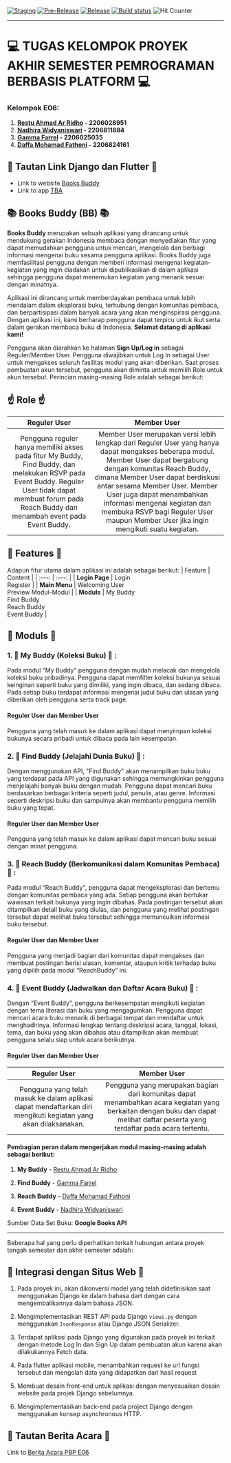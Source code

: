 [![Staging](https://github.com/jago-bikin-web/books-buddy-mobile/actions/workflows/staging.yml/badge.svg)](https://github.com/jago-bikin-web/books-buddy-mobile/actions/workflows/staging.yml)
[![Pre-Release](https://github.com/jago-bikin-web/books-buddy-mobile/actions/workflows/pre-release.yml/badge.svg)](https://github.com/jago-bikin-web/books-buddy-mobile/actions/workflows/pre-release.yml)
[![Release](https://github.com/jago-bikin-web/books-buddy-mobile/actions/workflows/release.yml/badge.svg)](https://github.com/jago-bikin-web/books-buddy-mobile/actions/workflows/release.yml)
[![Build status]()]()
![Hit Counter](https://hits.seeyoufarm.com/api/count/incr/badge.svg?url=https%3A%2F%2Fgithub.com%2Fjago-bikin-web1212%2Fhit-counter)

<hr>

# :computer: TUGAS KELOMPOK PROYEK AKHIR SEMESTER PEMROGRAMAN BERBASIS PLATFORM :computer:


### Kelompok E06:
  1. **[Restu Ahmad Ar Ridho](https://github.com/restuaar) - 2206028951**
  2. **[Nadhira Widyaniswari](https://github.com/NadhiraWidyaniswari) - 2206811884**
  3. **[Gamma Farrel](https://github.com/gammafarrel) - 2206025035**
  4. **[Daffa Mohamad Fathoni](https://github.com/fathonidf) - 2206824161**


## :link: Tautan Link Django dan Flutter :link:
- Link to website [Books Buddy](http://books-buddy-e06-tk.pbp.cs.ui.ac.id/)
- Link to app [TBA]()


## :books: Books Buddy (BB) :books:

**Books Buddy** merupakan sebuah aplikasi yang dirancang untuk mendukung gerakan Indonesia membaca dengan menyediakan fitur yang dapat memudahkan pengguna untuk mencari, mengelola dan berbagi informasi mengenai buku sesama pengguna aplikasi. Books Buddy juga memfasilitasi pengguna dengan memberi informasi mengenai kegiatan-kegiatan yang ingin diadakan untuk dipublikasikan di dalam aplikasi sehingga pengguna dapat menemukan kegiatan yang menarik sesuai dengan minatnya.

Aplikasi ini dirancang untuk memberdayakan pembaca untuk lebih mendalam dalam eksplorasi buku, terhubung dengan komunitas pembaca, dan berpartisipasi dalam banyak acara yang akan menginspirasi pengguna. Dengan aplikasi ini, kami berharap pengguna dapat terpicu untuk ikut serta dalam gerakan membaca buku di Indonesia. **Selamat datang di aplikasi kami!**

Pengguna akan diarahkan ke halaman **Sign Up/Log in** sebagai Reguler/Member User. Pengguna diwajibkan untuk Log In sebagai User untuk mengakses seluruh fasilitas modul yang akan diberikan. Saat proses pembuatan akun tersebut, pengguna akan diminta untuk memilih Role untuk akun tersebut. Perincian masing-masing Role adalah sebagai berikut:

## :point_up: Role :point_up:
|Reguler User | Member User |
| :---: | :---: |
| Pengguna reguler hanya memiliki akses pada fitur My Buddy, Find Buddy, dan melakukan RSVP pada Event Buddy. Reguler User tidak dapat membuat forum pada Reach Buddy dan menambah event pada Event Buddy.| Member User merupakan versi lebih lengkap dari Reguler User yang hanya dapat mengakses beberapa modul. Member User dapat bergabung dengan komunitas Reach Buddy, dimana Member User dapat berdiskusi antar sesama Member User. Member User juga dapat menambahkan informasi mengenai kegiatan dan membuka RSVP bagi Reguler User maupun Member User jika ingin mengikuti suatu kegiatan.|


## :iphone: Features :iphone:

Adapun fitur utama dalam aplikasi ini adalah sebagai berikut:
| Feature | Content |
| :---: | :---: |
| **Login Page** | Login <br/> Register |
| **Main Menu**  | Welcoming User <br/> Preview Modul-Modul |
| **Moduls**     | My Buddy <br/> Find Buddy <br/> Reach Buddy <br/> Event Buddy |



## :open_file_folder: Moduls :open_file_folder:

### 1. :school_satchel: My Buddy (Koleksi Buku) :school_satchel: :
Pada modul “My Buddy” pengguna dengan mudah melacak dan mengelola koleksi buku pribadinya. Pengguna dapat memfilter koleksi bukunya sesuai keinginan seperti buku yang dimiliki, yang ingin dibaca, dan sedang dibaca. Pada setiap buku terdapat informasi mengenai judul buku dan ulasan yang diberikan oleh pengguna serta track page.
#### Reguler User dan Member User
Pengguna yang telah masuk ke dalam aplikasi dapat menyimpan koleksi bukunya secara pribadi untuk dibaca pada lain kesempatan.

### 2. :mag_right: Find Buddy (Jelajahi Dunia Buku) :mag_right: :
Dengan menggunakan API, "Find Buddy" akan menampilkan buku buku yang terdapat pada API yang digunakan sehingga memungkinkan pengguna menjelajahi banyak buku dengan mudah. Pengguna dapat mencari buku berdasarkan berbagai kriteria seperti judul, penulis, atau genre. Informasi seperti deskripsi buku dan sampulnya akan membantu pengguna memilih buku yang tepat.
#### Reguler User dan Member User
Pengguna yang telah masuk ke dalam aplikasi dapat mencari buku sesuai dengan minat pengguna.

### 3. :incoming_envelope: Reach Buddy (Berkomunikasi dalam Komunitas Pembaca) :incoming_envelope: :
Pada modul “Reach Buddy", pengguna dapat mengeksplorasi dan bertemu dengan komunitas pembaca yang ada. Setiap pengguna akan bertukar wawasan terkait bukunya yang ingin dibahas. Pada postingan tersebut akan ditampilkan detail buku yang diulas, dan pengguna yang melihat postingan tersebut dapat melihat buku tersebut sehingga memunculkan informasi buku tersebut.
#### Reguler User dan Member User
Pengguna yang menjadi bagian dari komunitas dapat mengakses dan membuat postingan berisi ulasan, komentar, ataupun kritik terhadap buku yang dipilih pada modul “ReachBuddy” ini.

### 4. :date: Event Buddy (Jadwalkan dan Daftar Acara Buku) :date:  :
Dengan “Event Buddy”, pengguna berkesempatan mengikuti kegiatan dengan tema literasi dan buku yang mengagumkan. Pengguna dapat mencari acara buku menarik di berbagai tempat dan mendaftar untuk menghadirinya. Informasi lengkap tentang deskripsi acara, tanggal, lokasi, tema, dan buku yang akan dibahas atau ditampilkan akan membuat pengguna selalu siap untuk acara berikutnya.

#### Reguler User dan Member User
|Reguler User|Member User|
| :---: | :---: |
|Pengguna yang telah masuk ke dalam aplikasi dapat mendaftarkan diri mengikuti kegiatan yang akan dilaksanakan.| Pengguna yang merupakan bagian dari komunitas dapat menambahkan acara kegiatan yang berkaitan dengan buku dan dapat melihat daftar peserta yang terdaftar pada acara tertentu.|

#### **Pembagian peran** dalam mengerjakan modul masing-masing adalah sebagai berikut:

1. **My Buddy** - [Restu Ahmad Ar Ridho](https://github.com/restuaar)

2. **Find Buddy** - [Gamma Farrel](https://github.com/gammafarrel)

3. **Reach Buddy** - [Daffa Mohamad Fathoni](https://github.com/fathonidf)

4. **Event Buddy** - [Nadhira Widyaniswari](https://github.com/NadhiraWidyaniswari)

Sumber Data Set Buku: **Google Books API** 

<hr>

Beberapa hal yang perlu diperhatikan terkait hubungan antara proyek tengah semester dan akhir semester adalah:

## :link: Integrasi dengan Situs Web :link:

1. Pada proyek ini, akan dikonversi model yang telah didefinisikan saat menggunakan Django ke dalam bahasa dart dengan cara mengembalikannya dalam bahasa JSON.

2. Mengimplementasikan REST API pada Django `views.py` dengan menggunakan `JsonResponse` atau Django JSON Serializer.

3. Terdapat aplikasi pada Django yang digunakan pada proyek ini terkait dengan metode Log In dan Sign Up dalam pembuatan akun karena akan dilakukannya Fetch data.

4. Pada flutter aplikasi mobile, menambahkan request ke url fungsi tersebut dan mengolah data yang didapatkan dari hasil request

5. Membuat desain front-end untuk aplikasi dengan menyesuaikan desain website pada projek Django sebelumnya.

6. Mengimplementasikan back-end pada project Django dengan menggunakan konsep asynchronous HTTP.

## :newspaper: Tautan Berita Acara :newspaper:
Link to [Berita Acara PBP E06](https://docs.google.com/spreadsheets/d/1B33O0kT7s2bwOASJ_oK3nzJK-tezHM0oV7ub-UL83UA/edit?usp=sharing)
